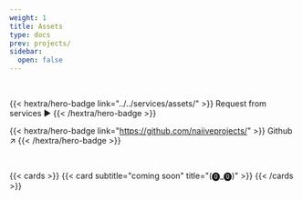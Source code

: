 ```yaml
---
weight: 1
title: Assets
type: docs
prev: projects/
sidebar:
  open: false
---
```


<br>

{{< hextra/hero-badge link="../../services/assets/" >}}
Request from services ▶️
{{< /hextra/hero-badge >}}

{{< hextra/hero-badge link="https://github.com/naiiveprojects/" >}}
Github ↗️
{{< /hextra/hero-badge >}}

<br>

{{< cards >}}
  {{< card subtitle="coming soon" title="(⓿_⓿)" >}}
{{< /cards >}}
